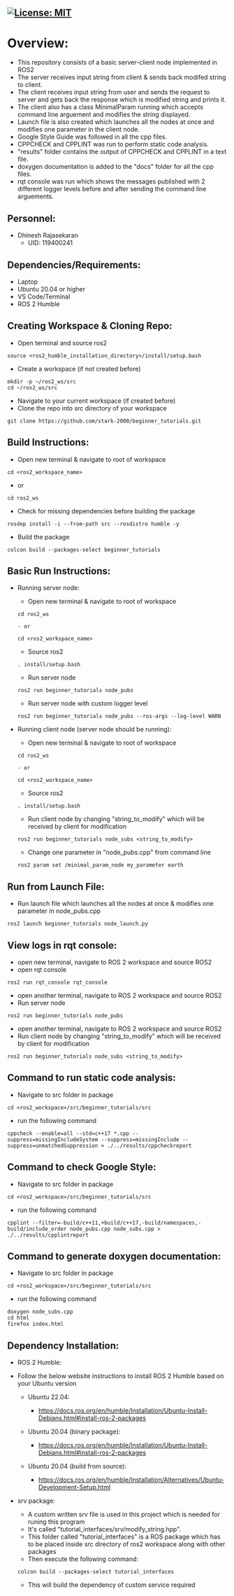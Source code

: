 [![License: MIT](https://img.shields.io/badge/License-MIT-yellow.svg)](https://opensource.org/licenses/MIT)
---
# Overview:
 - This repository consists of a basic server-client node implemented in ROS2
 - The server receives input string from client & sends back modifed string to client.
 - The client receives input string from user and sends the request to server and gets back the response which is modified string and prints it.
 - The client also has a class MinimalParam running which accepts command line arguement and modifies the string displayed.
 - Launch file is also created which launches all the nodes at once and modifies one parameter in the client node.
 - Google Style Guide was followed in all the cpp files.
 - CPPCHECK and CPPLINT was run to perform static code analysis.
 - "results" folder contains the output of CPPCHECK and CPPLINT in a text file.
 - doxygen documentation is added to the "docs" folder for all the cpp files.
 - rqt console was run which shows the messages published with 2 different logger levels before and after sending the command line arguements.

## Personnel:
 - Dhinesh Rajasekaran 
    - UID: 119400241

## Dependencies/Requirements: 
 - Laptop
 - Ubuntu 20.04 or higher
 - VS Code/Terminal
 - ROS 2 Humble

## Creating Workspace & Cloning Repo: 
 - Open terminal and source ros2
 ```
 source <ros2_humble_installation_directory>/install/setup.bash
 ```

 - Create a workspace (if not created before)
 ```
 mkdir -p ~/ros2_ws/src
 cd ~/ros2_ws/src
 ```

 - Navigate to your current workspace (if created before)
 - Clone the repo into src directory of your workspace
 ```
 git clone https://github.com/stark-2000/beginner_tutorials.git
 ```

## Build Instructions:
 - Open new terminal & navigate to root of workspace
 ```
 cd <ros2_workspace_name>
 ```
   - or
 ```
 cd ros2_ws
 ```

 - Check for missing dependencies before building the package
 ```
 rosdep install -i --from-path src --rosdistro humble -y
 ```

 - Build the package
 ```
 colcon build --packages-select beginner_tutorials
 ```

## Basic Run Instructions:
  - Running server node:
      - Open new terminal & navigate to root of workspace
      ```
      cd ros2_ws
      ```
        - or
      ```
      cd <ros2_workspace_name>
      ```
      - Source ros2
      ```
      . install/setup.bash
      ```

      - Run server node
      ```
      ros2 run beginner_tutorials node_pubs
      ```
      - Run server node with custom logger level
      ```
      ros2 run beginner_tutorials node_pubs --ros-args --log-level WARN
      ```

  - Running client node (server node should be running):
      - Open new terminal & navigate to root of workspace
      ```
      cd ros2_ws
      ```
        - or
      ```
      cd <ros2_workspace_name>
      ```
      - Source ros2
      ```
      . install/setup.bash
      ```

      - Run client node by changing "string_to_modify" which will be received by client for modification
      ```
      ros2 run beginner_tutorials node_subs <string_to_modify>
      ```
      - Change one parameter in "node_pubs.cpp" from command line
      ```
      ros2 param set /minimal_param_node my_parameter earth
      ```

## Run from Launch File:
 - Run launch file which launches all the nodes at once & modifies one parameter in node_pubs.cpp
 ```
 ros2 launch beginner_tutorials node_launch.py
 ```

## View logs in rqt console:
 - open new terminal, navigate to ROS 2 workspace and source ROS2
 - open rqt console
 ```
 ros2 run rqt_console rqt_console
 ```

 - open another terminal, navigate to ROS 2 workspace and source ROS2
 - Run server node
 ```
 ros2 run beginner_tutorials node_pubs
 ```

 - open another terminal, navigate to ROS 2 workspace and source ROS2
 - Run client node by changing "string_to_modify" which will be received by client for modification
 ```
 ros2 run beginner_tutorials node_subs <string_to_modify>
 ```

## Command to run static code analysis:
 - Navigate to src folder in package
 ```
 cd <ros2_workspace>/src/beginner_tutorials/src
 ```
 - run the following command
 ```
 cppcheck --enable=all --std=c++17 *.cpp --suppress=missingIncludeSystem --suppress=missingInclude --suppress=unmatchedSuppression > ./../results/cppcheckreport
 ```

## Command to check Google Style:
 - Navigate to src folder in package
 ```
 cd <ros2_workspace>/src/beginner_tutorials/src
 ```
 - run the following command
 ```
 cpplint --filter=-build/c++11,+build/c++17,-build/namespaces,-build/include_order node_pubs.cpp node_subs.cpp > ./../results/cpplintreport
 ```

## Command to generate doxygen documentation:
 - Navigate to src folder in package
 ```
 cd <ros2_workspace>/src/beginner_tutorials/src
 ```
 - run the following command
 ```
 doxygen node_subs.cpp
 cd html
 firefox index.html
 ```

## Dependency Installation: 
- ROS 2 Humble:
- Follow the below website instructions to install ROS 2 Humble based on your Ubuntu version
  - Ubuntu 22.04:
    - https://docs.ros.org/en/humble/Installation/Ubuntu-Install-Debians.html#install-ros-2-packages
  
  - Ubuntu 20.04 (binary package):
    - https://docs.ros.org/en/humble/Installation/Ubuntu-Install-Debians.html#install-ros-2-packages

  - Ubuntu 20.04 (build from source):
    - https://docs.ros.org/en/humble/Installation/Alternatives/Ubuntu-Development-Setup.html

 - srv package:
    - A custom written srv file is used in this project which is needed for runing this program
    - It's called "tutorial_interfaces/srv/modify_string.hpp". 
    - This folder called "tutorial_interfaces" is a ROS package which has to be placed inside src directory of ros2 workspace along with other packages
    - Then execute the following command:
    ```
    colcon build --packages-select tutorial_interfaces
    ```
    - This will build the dependency of custom service required